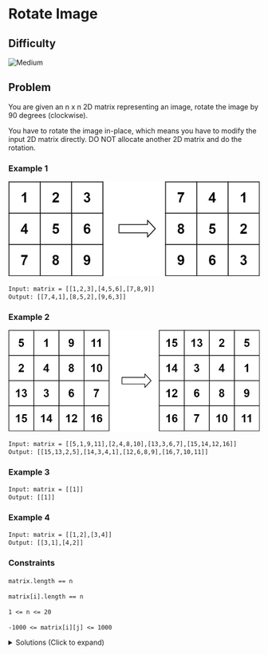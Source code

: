 # Rotate Image

## Difficulty

![Medium](https://img.shields.io/badge/medium-ef6c00?style=for-the-badge&logoColor=white)

## Problem

You are given an n x n 2D matrix representing an image, rotate the image by 90 degrees (clockwise).

You have to rotate the image in-place, which means you have to modify the input 2D matrix directly. DO NOT allocate another 2D matrix and do the rotation.

### Example 1

![Example 1](./images/example-1.jpg)

```
Input: matrix = [[1,2,3],[4,5,6],[7,8,9]]
Output: [[7,4,1],[8,5,2],[9,6,3]]
```

### Example 2

![Example 2](./images/example-2.jpg)

```
Input: matrix = [[5,1,9,11],[2,4,8,10],[13,3,6,7],[15,14,12,16]]
Output: [[15,13,2,5],[14,3,4,1],[12,6,8,9],[16,7,10,11]]
```

### Example 3

```
Input: matrix = [[1]]
Output: [[1]]
```

### Example 4

```
Input: matrix = [[1,2],[3,4]]
Output: [[3,1],[4,2]]
```

### Constraints

`matrix.length == n`

`matrix[i].length == n`

`1 <= n <= 20`

`-1000 <= matrix[i][j] <= 1000`

<details>
  <summary>Solutions (Click to expand)</summary>

### Explanation

#### Transpose and Reflect

Rotating a matrix by `90` degrees requires us to turn all the columns into rows and vice versa. We can do this by **transposing** the matrix.

![Transposing](./images/solution-1.png)

This involves swapping cells with their reflection along the diagonal axis

![Swapping with Transposing](./images/solution-3.png)

In doing so, we've essentially created a reversed version of a rotated matrix. We can reverse it again by reflecting it along the y axis

![Reflection](./images/solution-2.png)

This involves swapping cells with their reflection along the y axis

![Swapping with Reflection](./images/solution-4.png)

Time: `O(N)` Where `N` is the total number of cells in the matrix

Space: `O(1)`

- [JavaScript](./rotate-image.js)
- [TypeScript](./rotate-image.ts)
- [Java](./rotate-image.java)
- [Go](./rotate-image.go)

</details>
